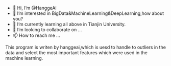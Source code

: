 - 👋 Hi, I’m @HanggeAi
- 👀 I’m interested in BigData&MachineLearning&DeepLearning,how about you?
- 🌱 I’m currently learning all above in Tianjin University.
- 💞️ I’m looking to collaborate on ...
- 📫 How to reach me ...

<!---
HanggeAi/HanggeAi is a ✨ special ✨ repository because its `README.md` (this file) appears on your GitHub profile.
You can click the Preview link to take a look at your changes.
--->
This program is writen by hanggeai,which is uesd to handle to outliers in the data and select the most important features which were used in the machine learning.
